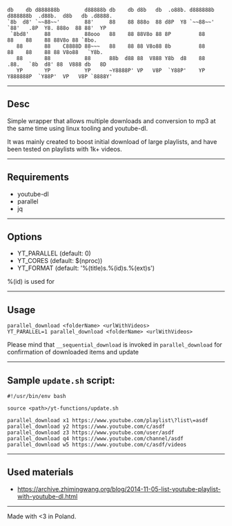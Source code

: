 ```
db    db d888888b        d88888b db    db d8b   db  .o88b. d888888b d888888b  .d88b.  d8b   db .d8888.
`8b  d8' `~~88~~'        88'     88    88 888o  88 d8P  Y8 `~~88~~'   `88'   .8P  Y8. 888o  88 88'  YP
 `8bd8'     88           88ooo   88    88 88V8o 88 8P         88       88    88    88 88V8o 88 `8bo.
   88       88    C8888D 88~~~   88    88 88 V8o88 8b         88       88    88    88 88 V8o88   `Y8b.
   88       88           88      88b  d88 88  V888 Y8b  d8    88      .88.   `8b  d8' 88  V888 db   8D
   YP       YP           YP      ~Y8888P' VP   V8P  `Y88P'    YP    Y888888P  `Y88P'  VP   V8P `8888Y'
```

---

## Desc

Simple wrapper that allows multiple downloads and conversion to mp3 at the same time using linux tooling and youtube-dl.

It was mainly created to boost initial download of large playlists, and have been tested on playlists with 1k+ videos.

---

## Requirements

* youtube-dl
* parallel
* jq

---

## Options

* YT_PARALLEL (default: 0)
* YT_CORES (default: $(nproc))
* YT_FORMAT (default: '%(title)s.%(id)s.%(ext)s')

%(id) is used for

---

## Usage

```
parallel_download <folderName> <urlWithVideos>
YT_PARALLEL=1 parallel_download <folderName> <urlWithVideos>
```

Please mind that `__sequential_download` is invoked in `parallel_download` for confirmation of downloaded items and update

---

## Sample `update.sh` script:

```
#!/usr/bin/env bash

source <path>/yt-functions/update.sh

parallel_download x1 https://www.youtube.com/playlist\?list\=asdf
parallel_download y2 https://www.youtube.com/c/asdf
parallel_download z3 https://www.youtube.com/user/asdf
parallel_download q4 https://www.youtube.com/channel/asdf
parallel_download w5 https://www.youtube.com/c/asdf/videos
```

---

## Used materials

* https://archive.zhimingwang.org/blog/2014-11-05-list-youtube-playlist-with-youtube-dl.html

---

Made with <3 in Poland.

